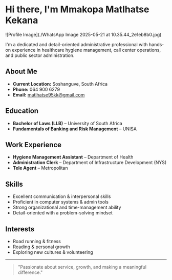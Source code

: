 # Hi there, I'm Mmakopa Matlhatse Kekana

![Profile Image](./WhatsApp Image 2025-05-21 at 10.35.44_2e1eb8b0.jpg)

I'm a dedicated and detail-oriented administrative professional with hands-on experience in healthcare hygiene management, call center operations, and public sector administration.

## About Me

- **Current Location:** Soshanguve, South Africa
- **Phone:** 064 900 6279
- **Email:** matlhatse95kk@gmail.com

## Education

- **Bachelor of Laws (LLB)** – University of South Africa
- **Fundamentals of Banking and Risk Management** – UNISA

## Work Experience

- **Hygiene Management Assistant** – Department of Health
- **Administration Clerk** – Department of Infrastructure Development (NYS)
- **Tele Agent** – Metropolitan

## Skills

- Excellent communication & interpersonal skills  
- Proficient in computer systems & admin tools  
- Strong organizational and time-management ability  
- Detail-oriented with a problem-solving mindset  

## Interests

- Road running & fitness  
- Reading & personal growth  
- Exploring new cultures & volunteering  

---

> "Passionate about service, growth, and making a meaningful difference."
